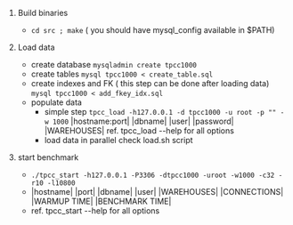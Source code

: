 1. Build binaries
   * `cd src ; make`
   ( you should have mysql_config available in $PATH)

2. Load data
   * create database
     `mysqladmin create tpcc1000`
   * create tables
     `mysql tpcc1000 < create_table.sql`
   * create indexes and FK ( this step can be done after loading data)
     `mysql tpcc1000 < add_fkey_idx.sql`
   * populate data
     - simple step
       `tpcc_load -h127.0.0.1 -d tpcc1000 -u root -p "" -w 1000`
                 |hostname:port| |dbname| |user| |password| |WAREHOUSES|
       ref. tpcc_load --help for all options
     - load data in parallel 
       check load.sh script

3. start benchmark
   * `./tpcc_start -h127.0.0.1 -P3306 -dtpcc1000 -uroot -w1000 -c32 -r10 -l10800`
   * |hostname| |port| |dbname| |user| |WAREHOUSES| |CONNECTIONS| |WARMUP TIME| |BENCHMARK TIME|
   * ref. tpcc_start --help for all options 
